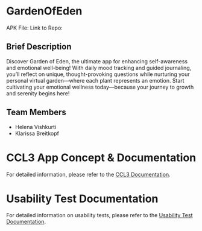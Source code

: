 # GardenOfEden
APK File:
Link to Repo: 

## Brief Description
Discover Garden of Eden, the ultimate app for enhancing self-awareness and emotional well-being! 
With daily mood tracking and guided journaling, you’ll reflect on unique, thought-provoking questions 
while nurturing your personal virtual garden—where each plant represents an emotion. 
Start cultivating your emotional wellness today—because your journey to growth and serenity begins here!

## Team Members
- Helena Vishkurti
- Klarissa Breitkopf
  
# CCL3 App Concept & Documentation
For detailed information, please refer to the [CCL3 Documentation](docs/documentation.md).

# Usability Test Documentation
For detailed information on usability tests, please refer to the [Usability Test Documentation](docs/usability_tests.md).
